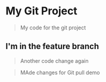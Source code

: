 # My Git Project

> My code for the git project

## I'm in the feature branch

>Another code change again 

> MAde changes for Git pull demo
